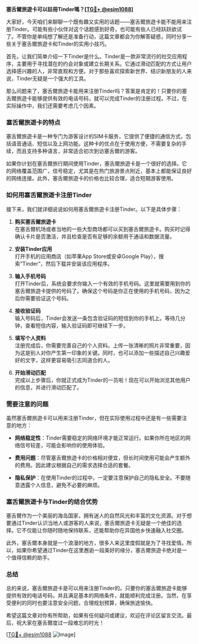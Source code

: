 **塞舌爾旅遊卡可以註冊Tinder嗎？[[TG💪+ @esim1088](https://t.me/s/esim1088)]**

大家好，今天咱们来聊聊一个既有趣又实用的话题——塞舌爾旅遊卡能不能用来注册Tinder。可能有些小伙伴对这个话题感到好奇，也可能有些人已经跃跃欲试了。不管你是单纯想了解还是准备行动，这篇文章都会为你解答疑惑，同时分享一些关于塞舌爾旅遊卡和Tinder的实用小技巧。

首先，让我们简单介绍一下Tinder是什么。Tinder是一款非常流行的社交应用程序，主要用于寻找潜在的约会对象或建立长期关系。它通过滑动匹配的方式让用户选择感兴趣的人，非常直观和方便。对于那些喜欢探索新世界、结识新朋友的人来说，Tinder无疑是一个强大的工具。

那么问题来了，塞舌爾旅遊卡能用来注册Tinder吗？答案是肯定的！只要你的塞舌爾旅遊卡能够提供有效的电话号码，就可以完成Tinder的注册过程。不过，在实际操作中，我们还需要考虑几个因素。

### **塞舌爾旅遊卡的特点**
塞舌爾旅遊卡是一种专门为游客设计的SIM卡服务，它提供了便捷的通信方式，包括语音通话、短信以及上网功能。这种卡的优点在于使用方便，不需要复杂的手续，而且支持多种语言，非常适合初次到访塞舌爾的游客。

如果你计划在塞舌爾旅行期间使用Tinder，塞舌爾旅遊卡是一个很好的选择。它的网络覆盖范围广，信号稳定，尤其是在热门旅游景点附近，基本上都能保证良好的网络连接。此外，塞舌爾旅遊卡的价格也比较合理，适合短期游客使用。

### **如何用塞舌爾旅遊卡注册Tinder**
接下来，我们就详细说说如何用塞舌爾旅遊卡注册Tinder。以下是具体步骤：

1. **购买塞舌爾旅遊卡**  
   在塞舌爾机场或者当地的一些大型商场都可以买到塞舌爾旅遊卡。购买时记得确认卡片是否激活，并且检查是否有足够的余额用于通话和数据流量。

2. **安装Tinder应用**  
   打开手机的应用商店（如苹果App Store或安卓Google Play），搜索“Tinder”，然后下载并安装该应用程序。

3. **输入手机号码**  
   打开Tinder后，系统会要求你输入一个有效的手机号码。这里就需要用到你的塞舌爾旅遊卡提供的号码了。确保这个号码是你正在使用的手机号码，因为之后你需要验证这个号码。

4. **接收验证码**  
   输入号码后，Tinder会发送一条包含验证码的短信到你的手机上。等待几分钟，查看短信内容，输入验证码即可继续下一步。

5. **填写个人资料**  
   注册完成后，你需要完善自己的个人资料。上传一张清晰的照片非常重要，因为这是别人对你产生第一印象的关键。同时，也可以添加一些描述自己兴趣爱好的文字，这样更容易吸引志同道合的人。

6. **开始滑动匹配**  
   完成以上步骤后，你就正式成为Tinder的一员啦！现在可以开始浏览其他用户的信息，并进行滑动匹配了。

### **需要注意的问题**
虽然塞舌爾旅遊卡可以用来注册Tinder，但在实际使用过程中还是有一些需要注意的地方：

- **网络稳定性**：Tinder需要稳定的网络环境才能正常运行。如果你所在地区的网络信号较差，可能会影响你的使用体验。
  
- **费用问题**：尽管塞舌爾旅遊卡的价格相对便宜，但长时间使用可能会产生额外的费用。因此建议根据自己的需求选择合适的套餐。

- **隐私保护**：在使用Tinder的过程中，一定要注意保护自己的隐私安全。不要随意透露个人信息，避免不必要的麻烦。

### **塞舌爾旅遊卡与Tinder的结合优势**
塞舌爾作为一个美丽的海岛国家，拥有迷人的自然风光和丰富的文化资源。对于想要通过Tinder认识当地人或游客的人来说，塞舌爾旅遊卡无疑是一个绝佳的选择。它不仅能让你随时随地保持联系，还能帮助你在异国他乡快速融入社交圈。

此外，塞舌爾本身就是一个浪漫的地方，很多人来这里度假就是为了寻找爱情。所以，如果你希望通过Tinder在这里邂逅一段美好的缘分，塞舌爾旅遊卡绝对是一个值得信赖的助手。

### **总结**
总的来说，塞舌爾旅遊卡是可以用来注册Tinder的。只要你的塞舌爾旅遊卡能够提供有效的电话号码，并且满足基本的网络条件，就能顺利完成注册。当然，在享受便利的同时也要注意安全问题，合理规划预算，确保旅途愉快。

希望这篇文章对你有所帮助，如果有任何疑问或建议，欢迎在评论区留言交流。最后，祝大家在塞舌爾度过一段难忘的时光！

[[TG💪+ @esim1088](https://t.me/s/esim1088) ![Image](https://i.postimg.cc/4NQfJmqS/Snipaste-2025-05-13-00-14-12.png)]